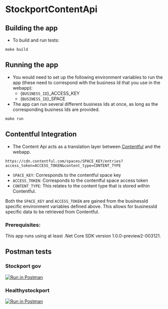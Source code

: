 # StockportContentApi

## Building the app
* To build and run tests:

```
make build
```

## Running the app
* You would need to set up the following environment variables to run the app
(these need to correspond with the business Id that you use in the webapp):
  - {`BUSINESS_ID`}_ACCESS_KEY
  - {`BUSINESS_ID`}_SPACE
* The app can run several different business Ids at once, as long as the corresponding
business Ids are provided.

```
make run
```

## Contentful Integration
* The Content Api acts as a translation layer between [Contentful](contentful.com) and the webapp.

```
https://cdn.contentful.com/spaces/SPACE_KEY/entries?access_token=ACCESS_TOKEN&content_type=CONTENT_TYPE
```

* `SPACE_KEY`: Corresponds to the contentful space key
* `ACCESS_TOKEN`: Corresponds to the contentful space access token
* `CONTENT_TYPE`: This relates to the content type that is stored within Contentful.

Both the `SPACE_KEY` and `ACCESS_TOKEN` are gained from the businessId specific environment variables defined above. This allows for businessId specific data to be retrieved from Contentful.

### Prerequisites:
This app runs using at least .Net Core SDK version 1.0.0-preview2-003121.

## Postman tests

### Stockport gov
[![Run in Postman](https://run.pstmn.io/button.svg)](https://app.getpostman.com/run-collection/00f1a874443afbd38801)

### Healthystockport
[![Run in Postman](https://run.pstmn.io/button.svg)](https://app.getpostman.com/run-collection/5e7a2148c69eaf36d18e)
